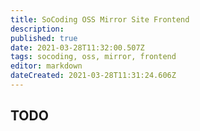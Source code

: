 ```yaml
---
title: SoCoding OSS Mirror Site Frontend
description: 
published: true
date: 2021-03-28T11:32:00.507Z
tags: socoding, oss, mirror, frontend
editor: markdown
dateCreated: 2021-03-28T11:31:24.606Z
---
```


## TODO